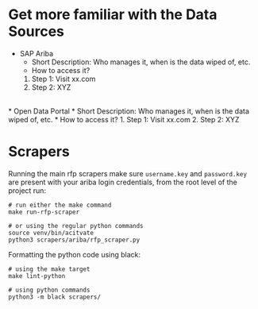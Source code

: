 # Get more familiar with the Data Sources
* SAP Ariba
  * Short Description: Who manages it, when is the data wiped of, etc.
  * How to access it?
   1. Step 1: Visit xx.com
   2. Step 2: XYZ
<br>
* Open Data Portal
 * Short Description: Who manages it, when is the data wiped of, etc.
 * How to access it?
  1. Step 1: Visit xx.com
  2. Step 2: XYZ

# Scrapers

Running the main rfp scrapers make sure `username.key` and `password.key` are present with your ariba login credentials, from the root level of the project run:
```shell
# run either the make command
make run-rfp-scraper

# or using the regular python commands
source venv/bin/acitvate
python3 scrapers/ariba/rfp_scraper.py
```

Formatting the python code using black:
```shell
# using the make target
make lint-python

# using python commands
python3 -m black scrapers/
```
